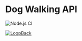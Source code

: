 # Dog Walking API

![Node.js CI](https://github.com/colrob24/dogwalkerloopback/workflows/Node.js%20CI/badge.svg)

[![LoopBack](https://github.com/strongloop/loopback-next/raw/master/docs/site/imgs/branding/Powered-by-LoopBack-Badge-(blue)-@2x.png)](http://loopback.io/)
